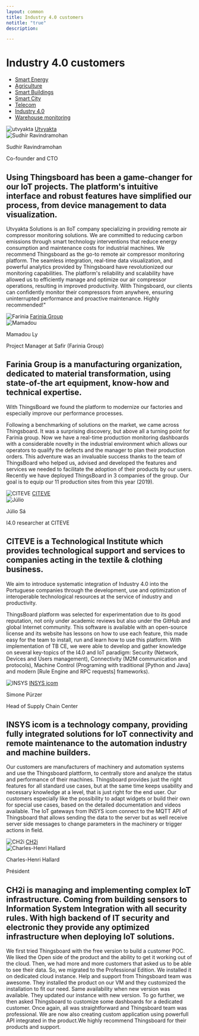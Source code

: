 ```yaml
---
layout: common
title: Industry 4.0 customers
notitle: "true"
description:

---
```


<h1 class="mainTitle industry-4">Industry 4.0 customers</h1>

<nav class="customers-nav">
    <ul>
        <li>
            <a href="/industries/smart-energy/">Smart Energy</a>
        </li>
        <li>
            <a href="/industries/agriculture/">Agriculture</a>
        </li>
        <li>
            <a href="/industries/smart-buildings/">Smart Buildings</a>
        </li>
        <li>
            <a href="/industries/smart-city/">Smart City</a>
        </li>
        <li>
            <a href="/industries/telecom/">Telecom</a>
        </li>
        <li>
            <a href="/industries/industry40/" class="active">Industry 4.0</a>
        </li>
        <li>
            <a href="/industries/warehouse-monitoring/">Warehouse monitoring</a>
        </li>
    </ul>
</nav>

<div class="customer-block">
    <div class="customer-company">
        <img class="customer-logo" src="https://img.thingsboard.io/customers/utvyakta-logo.png" alt="utvyakta">
        <a class="outlink" href="https://utvyakta.com/" alt="Utvyakta"> Utvyakta </a>
    </div>
    <div class="customer-content">
        <div class="person-container">
            <img class="person-logo" src="https://img.thingsboard.io/customers/sudhir-ravindramohan.png" alt="Sudhir Ravindramohan">
            <div class="person-title">
                <p class="person-name"> Sudhir Ravindramohan </p>
                <p class="person-position"> Co-founder and CTO </p>
            </div>
        </div>
        <h2>
            Using Thingsboard has been a game-changer for our IoT projects. The platform's intuitive interface and robust features have simplified our process, from device management to data visualization.
        </h2>
        <p>
            Utvyakta Solutions is an IIoT company specializing in providing remote air compressor monitoring solutions. We are committed to reducing carbon emissions through smart technology interventions that reduce energy consumption and maintenance costs for industrial machines. We recommend Thingsboard as the go-to remote air compressor monitoring platform. The seamless integration, real-time data visualization, and powerful analytics provided by Thingsboard have revolutionized our monitoring capabilities. The platform's reliability and scalability have allowed us to efficiently manage and optimize our air compressor operations, resulting in improved productivity. With Thingsboard, our clients can confidently monitor their compressors from anywhere, ensuring uninterrupted performance and proactive maintenance. Highly recommended!"
        </p>
    </div>
</div>

<div class="customer-block">
    <div class="customer-company">
        <img class="customer-logo" src="https://img.thingsboard.io/customers/Farinia.png" alt="Farinia">
        <a class="outlink" href="https://www.farinia.com/" alt="Farinia Group"> Farinia Group </a>
    </div>
    <div class="customer-content">
        <div class="person-container">
            <img class="person-logo" src="https://img.thingsboard.io/customers/Mamadou.png" alt="Mamadou">
            <div class="person-title">
                <p class="person-name"> Mamadou Ly </p>
                <p class="person-position"> Project Manager at Safir (Farinia Group) </p>
            </div>
        </div>
        <h2>
            Farinia Group is a manufacturing organization, dedicated to material transformation, using state-of-the art equipment, know-how and technical expertise.
        </h2>
        <p>
            With ThingsBoard we found the platform to modernize our factories and especially improve our performance processes.
        </p>
        <p>
            Following a benchmarking of solutions on the market, we came across Thingsboard. It was a surprising discovery, but above all a turning point for Farinia group. Now we have a real-time production monitoring dashboards with a considerable novelty in the industrial environment which allows our operators to qualify the defects and the manager to plan their production orders. This adventure was an invaluable success thanks to the team of ThingsBoard who helped us, advised and developed the features and services we needed to facilitate the adoption of their products by our users. Recently we have deployed ThingsBoard in 3 companies of the group. Our goal is to equip our 11 production sites from this year (2019).
        </p>
    </div>
</div>

<div class="customer-block">
    <div class="customer-company">
        <img class="customer-logo" src="https://img.thingsboard.io/customers/citeve.png" alt="CITEVE">
        <a class="outlink" href="https://www.citeve.pt/" alt="CITEVE"> CITEVE </a>
    </div>
    <div class="customer-content">
        <div class="person-container">
            <img class="person-logo" src="https://img.thingsboard.io/customers/julio.jpg" alt="Júlio">
            <div class="person-title">
                <p class="person-name"> Júlio Sá </p>
                <p class="person-position"> I4.0 researcher at CITEVE </p>
            </div>
        </div>
        <h2>
            CITEVE is a Technological Institute which provides technological support and services to companies acting in the textile & clothing business.
        </h2>
        <p>
            We aim to introduce systematic integration of Industry 4.0 into the Portuguese companies through the development, use and optimization of interoperable technological resources at the service of industry and productivity.
        </p>
        <p>
            ThingsBoard platform was selected for experimentation due to its good reputation, not only under academic reviews but also under the GitHub and global Internet community. This software is available with an open-source license and its website has lessons on how to use each feature, this made easy for the team to install, run and learn how to use this platform. With implementation of TB CE, we were able to develop and gather knowledge on several key-topics of the I4.0 and IoT paradigm: Security (Network, Devices and Users management), Connectivity (M2M communication and protocols), Machine Control (Programing with traditional [Python and Java] and modern [Rule Engine and RPC requests] frameworks).
        </p>
    </div>
</div>

<div class="customer-block">
    <div class="customer-company">
        <img class="customer-logo" src="https://img.thingsboard.io/customers/insystec.jpg" alt="INSYS">
        <a class="outlink" href="https://www.insys-icom.com/" alt="INSYS icom"> INSYS icom </a>
    </div>
    <div class="customer-content">
        <div class="person-container">
            <div class="person-title">
                <p class="person-name"> Simone Pürzer </p>
                <p class="person-position"> Head of Supply Chain Center </p>
            </div>
        </div>
        <h2>
            INSYS icom is a technology company, providing fully integrated solutions for IoT connectivity and remote maintenance to the automation industry and machine builders.
        </h2>
        <p>
            Our customers are manufacturers of machinery and automation systems and use the Thingsboard plattform, to centrally store and analyze the status and performance of their machines. Thingsboard provides just the right features for all standard use cases, but at the same time keeps usability and necessary knowledge at a level, that is just right for the end user. Our customers especially like the possibility to adapt widgets or build their own for special use cases, based on the detailed documentation and videos available. The IoT gateways from INSYS icom connect to the MQTT API of Thingsboard that allows sending the data to the server but as well receive server side messages to change parameters in the machinery or trigger actions in field.
        </p>
    </div>
</div>

<div class="customer-block">
    <div class="customer-company">
        <img class="customer-logo" src="https://img.thingsboard.io/customers/ch2i.jpg" alt="CH2i">
        <a class="outlink" href="https://ch2i.eu/" alt="CH2i"> CH2i </a>
    </div>
    <div class="customer-content">
        <div class="person-container">
            <img class="person-logo" src="https://img.thingsboard.io/customers/charles-henri.jpg" alt="Charles-Henri Hallard">
            <div class="person-title">
                <p class="person-name"> Charles-Henri Hallard </p>
                <p class="person-position"> Président </p>
            </div>
        </div>
        <h2>
            CH2i is managing and implementing complex IoT infrastructure. Coming from building sensors to Information System Integration with all security rules. With high backend of IT security and electronic they provide any optimized infrastructure when deploying IoT solutions.
        </h2>
        <p>
            We first tried Thingsboard with the free version to build a customer POC. We liked the Open side of the product and the ability to get it working out of the cloud. Then, we had more and more customers that asked us to be able to see their data. So, we migrated to the Professional Edition. We installed it on dedicated cloud instance. Help and support from Thingsboard team was awesome. They installed the product on our VM and they customized the installation to fit our need. Same availability when new version was available. They updated our instance with new version. To go further, we then asked Thingsboard to customize some dashboards for a dedicated customer. Once again, all was straightforward and Thingsboard team was professional. We are now also creating custom application using powerfull API integrated in the product.We highly recommend Thingsboard for their products and support.
        </p>
    </div>
</div>
